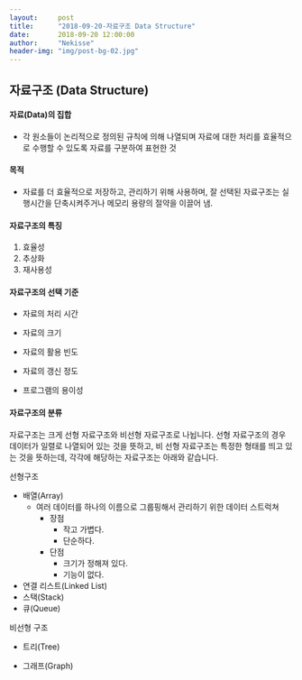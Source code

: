 ```yaml
---
layout:     post
title:      "2018-09-20-자료구조 Data Structure"
date:       2018-09-20 12:00:00
author:     "Nekisse"
header-img: "img/post-bg-02.jpg"
---
```


## 자료구조 (Data Structure)

#### 자료(Data)의 집합
- 각 원소들이 논리적으로 정의된 규칙에 의해  나열되며 자료에 대한 처리를 효율적으로  수행할 수 있도록
  자료를 구분하여 표현한 것
#### 목적
- 자료를 더 효율적으로 저장하고, 관리하기 위해 사용하며, 잘 선택된 자료구조는 실행시간을 단축시켜주거나
  메모리 용량의 절약을 이끌어 냄.

#### 자료구조의 특징
1. 효율성
2. 추상화
3. 재사용성

#### 자료구조의 선택 기준
- 자료의 처리 시간

- 자료의 크기

- 자료의 활용 빈도

- 자료의 갱신 정도

- 프로그램의 용이성

#### 자료구조의 분류

자료구조는 크게 선형 자료구조와 비선형 자료구조로 나뉩니다.
선형 자료구조의 경우 데이터가 일렬로 나열되어 있는 것을 뜻하고,
비 선형 자료구조는 특정한 형태를 띄고 있는 것을 뜻하는데, 각각에 해당하는 자료구조는 아래와 같습니다.



선형구조

- 배열(Array)
  - 여러 데이터를 하나의 이름으로 그룹핑해서 관리하기 위한 데이터 스트럭쳐
    - 장점
      - 작고 가볍다.
      - 단순하다.
    - 단점
      - 크기가 정해져 있다.
      - 기능이 없다.
- 연결 리스트(Linked List)
- 스택(Stack)
- 큐(Queue)



비선형 구조

- 트리(Tree)

- 그래프(Graph)





